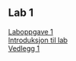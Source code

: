 ## Lab 1

[Laboppgave 1](https://1drv.ms/w/s!An4Z2t_LGP8Egq0S738z9O7ujeJiJA?e=Z05Rci)
<br>
[Introduksjon til lab](https://1drv.ms/w/s!An4Z2t_LGP8EgrAnP6pxB3tBjuQjeQ?e=HJPEry)
<br>
[Vedlegg 1](https://1drv.ms/w/s!AnjnZHW7OCFb3zf9O1-8_EMVHh0S?e=c3jehj)
